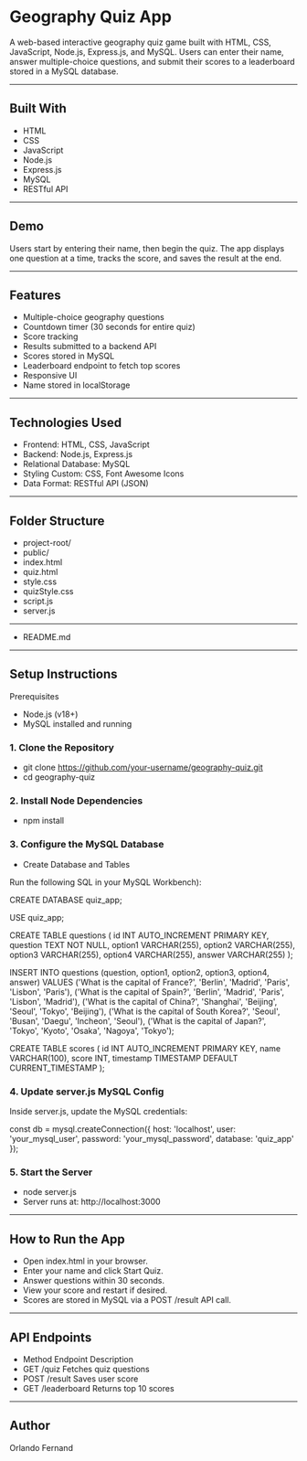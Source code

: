 # Geography Quiz App

A web-based interactive geography quiz game built with HTML, CSS, JavaScript, Node.js, Express.js, and MySQL. Users can enter their name, answer multiple-choice questions, and submit their scores to a leaderboard stored in a MySQL database.

---

## Built With
- HTML
- CSS
- JavaScript
- Node.js
- Express.js
- MySQL
- RESTful API

---

## Demo
Users start by entering their name, then begin the quiz. The app displays one question at a time, tracks the score, and saves the result at the end.

---

## Features

- Multiple-choice geography questions
- Countdown timer (30 seconds for entire quiz)
- Score tracking
- Results submitted to a backend API
- Scores stored in MySQL
- Leaderboard endpoint to fetch top scores
- Responsive UI
- Name stored in localStorage

---

## Technologies Used

- Frontend:	HTML, CSS, JavaScript
- Backend: Node.js, Express.js
- Relational Database: MySQL
- Styling	Custom: CSS, Font Awesome Icons
- Data Format:	RESTful API (JSON)

---

## Folder Structure

- project-root/
- public/
- index.html
- quiz.html
- style.css
- quizStyle.css
- script.js
- server.js

---

- README.md

---

## Setup Instructions

Prerequisites
- Node.js (v18+)
- MySQL installed and running

### 1. Clone the Repository
- git clone https://github.com/your-username/geography-quiz.git
- cd geography-quiz

### 2. Install Node Dependencies
- npm install

### 3. Configure the MySQL Database
- Create Database and Tables

Run the following SQL in your MySQL Workbench):

CREATE DATABASE quiz_app;

USE quiz_app;

CREATE TABLE questions (
  id INT AUTO_INCREMENT PRIMARY KEY,
  question TEXT NOT NULL,
  option1 VARCHAR(255),
  option2 VARCHAR(255),
  option3 VARCHAR(255),
  option4 VARCHAR(255),
  answer VARCHAR(255)
);

INSERT INTO questions (question, option1, option2, option3, option4, answer) VALUES
('What is the capital of France?', 'Berlin', 'Madrid', 'Paris', 'Lisbon', 'Paris'),
('What is the capital of Spain?', 'Berlin', 'Madrid', 'Paris', 'Lisbon', 'Madrid'),
('What is the capital of China?', 'Shanghai', 'Beijing', 'Seoul', 'Tokyo', 'Beijing'),
('What is the capital of South Korea?', 'Seoul', 'Busan', 'Daegu', 'Incheon', 'Seoul'),
('What is the capital of Japan?', 'Tokyo', 'Kyoto', 'Osaka', 'Nagoya', 'Tokyo');

CREATE TABLE scores (
  id INT AUTO_INCREMENT PRIMARY KEY,
  name VARCHAR(100),
  score INT,
  timestamp TIMESTAMP DEFAULT CURRENT_TIMESTAMP
);

### 4. Update server.js MySQL Config

Inside server.js, update the MySQL credentials:

const db = mysql.createConnection({
  host: 'localhost',
  user: 'your_mysql_user',
  password: 'your_mysql_password',
  database: 'quiz_app'
});

### 5. Start the Server
- node server.js
- Server runs at: http://localhost:3000

---

## How to Run the App

- Open index.html in your browser.
- Enter your name and click Start Quiz.
- Answer questions within 30 seconds.
- View your score and restart if desired.
- Scores are stored in MySQL via a POST /result API call.

---

## API Endpoints

- Method	Endpoint	Description
- GET	/quiz	Fetches quiz questions
- POST	/result	Saves user score
- GET	/leaderboard	Returns top 10 scores

---

## Author

Orlando Fernand
